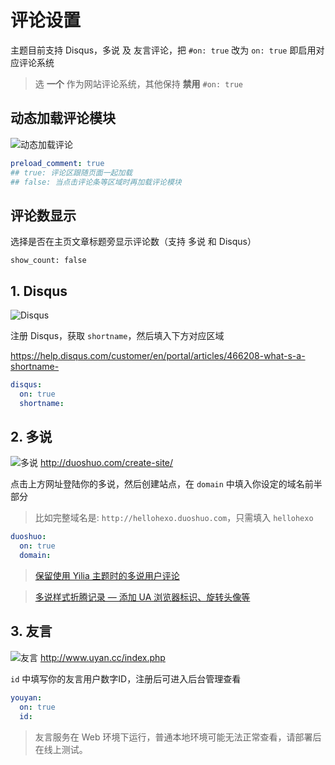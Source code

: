 # 评论设置

主题目前支持 Disqus，多说 及 友言评论，把 `#on: true` 改为 `on: true` 即启用对应评论系统

<blockquote class="note"> 选 <b>一个</b> 作为网站评论系统，其他保持 <b>禁用</b> <code>#on: true</code></blockquote>

## 动态加载评论模块
![动态加载评论](/src/load-comment.gif)
```yaml
preload_comment: true
## true: 评论区跟随页面一起加载
## false: 当点击评论条等区域时再加载评论模块
```

## 评论数显示
选择是否在主页文章标题旁显示评论数（支持 多说 和 Disqus）

```
show_count: false
```

## 1. Disqus
![Disqus](/src/disqus.png)

注册 Disqus，获取 `shortname`，然后填入下方对应区域

https://help.disqus.com/customer/en/portal/articles/466208-what-s-a-shortname-
```yaml
disqus: 
  on: true
  shortname: 
```

## 2. 多说
![多说](/src/duoshuo.png)
http://duoshuo.com/create-site/

点击上方网址登陆你的多说，然后创建站点，在 `domain` 中填入你设定的域名前半部分

<blockquote class="note"> 比如完整域名是: <code>http://hellohexo.duoshuo.com</code>，只需填入 <code>hellohexo</code></blockquote>

```yaml
duoshuo: 
  on: true
  domain: 
```

<blockquote class='issue'>
    <a href="https://github.com/MOxFIVE/hexo-theme-yelee/issues/1" target="_blank">保留使用 Yilia 主题时的多说用户评论</a>
</blockquote>

<blockquote class='example'>
    <a href="http://moxfive.xyz/2015/09/29/duoshuo-style/" target="_blank">多说样式折腾记录 — 添加 UA 浏览器标识、旋转头像等</a>
</blockquote>

## 3. 友言
![友言](/src/youyan.png)
http://www.uyan.cc/index.php

`id` 中填写你的友言用户数字ID，注册后可进入后台管理查看

```yaml
youyan:
  on: true
  id: 
```

<blockquote class="note"> 友言服务在 Web 环境下运行，普通本地环境可能无法正常查看，请部署后在线上测试。</blockquote>
